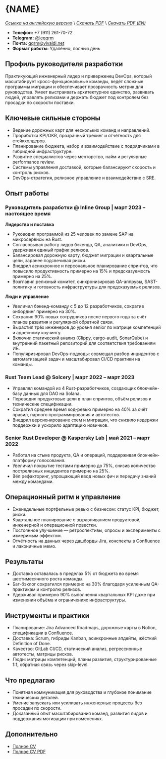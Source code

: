 # {NAME}
*[Ссылка на английскую версию](../en/CV_EM.MD)* \\
*[Скачать PDF](https://qqrm.github.io/CV/Belyakov_em_ru.pdf)* \\
*[Скачать PDF (EN)](https://qqrm.github.io/CV/Belyakov_em_en.pdf)*

- **Телефон:** +7 (911) 261-70-72
- **Telegram:** [@leqqrm](https://t.me/leqqrm)
- **Почта:** [qqrm@vivaldi.net](mailto:qqrm@vivaldi.net)
- **Формат работы:** Удалённо, полный день

## Профиль руководителя разработки
Практикующий инженерный лидер и приверженец DevOps, который масштабирует кросс-функциональные команды, ведёт сложные программы миграции и обеспечивает прозрачность метрик для руководства. Умеет выстраивать архитектурное единство, развивать людей, управлять релизами и держать бюджет под контролем без просадки по скорости поставки.

## Ключевые сильные стороны
- Ведение дорожных карт для нескольких команд и направлений.
- Проработка KPI/OKR, прозрачный трекинг и отчётность для стейкхолдеров.
- Планирование бюджета, набор и взаимодействие с подрядчиками в гибридной инфраструктуре.
- Развитие специалистов через менторство, найм и регулярные performance review.
- Системы управления доставкой, которые балансируют скорость и контроль рисков.
- DevOps-стратегия, релизное управление и взаимодействие с SRE.

## Опыт работы

### Руководитель разработки @ Inline Group | март 2023 – настоящее время
**Лидерство и поставка**
- Руководил программой из 25 человек по замене SAP на микросервисы на Rust.
- Согласовывал работу лидов бэкенда, QA, аналитики и DevOps, удерживая единый график релизов.
- Балансировал дорожную карту, бюджет миграции и квартальные цели, заранее подсвечивая риски.
- Внедрил асинхронное и персональное планирование спринтов, что повысило продуктивность примерно на 15% и предсказуемость примерно на 25%.
- Возглавил релизный комитет, синхронизировав QA-аппрувы, SAST-политику и готовность инфраструктуры для предсказуемых релизов.

**Люди и управление**
- Увеличил бэкенд-команду с 5 до 12 разработчиков, сократив онбординг примерно на 30%.
- Сохранил 90% новых сотрудников после первого года за счёт планов развития и регулярной обратной связи.
- Вырастил трёх инженеров до уровня senior по матрице компетенций и адресному коучингу.
- Включил статический анализ (Clippy, cargo-audit, SonarQube) и внутренний пакетный репозиторий для соответствия требованиям ИБ.
- Популяризировал DevOps-подходы: совмещал разбор инцидентов с автоматизацией задач и масштабировал CI/CD практики на команды.

### Rust Team Lead @ Solcery | март 2022 – март 2023
- Управлял командой из 4 Rust-разработчиков, создающих блокчейн-базу данных для DAO на Solana.
- Переводил продуктовые цели в план спринтов, объём релизов и технические спецификации.
- Сократил среднее время код-ревью примерно на 40% за счёт правил, парного программирования и автотестов.
- Внедрил версионирование схем и миграции, что снизило издержки поддержки и ускорило адаптацию новичков.

### Senior Rust Developer @ Kaspersky Lab | май 2021 – март 2022
- Работал на стыке продукта, QA и операций, поддерживая блокчейн-платформу голосования.
- Увеличил покрытие тестами примерно до 75%, снизив количество пострелизных инцидентов примерно на 25%.
- Вёл рефакторинг, упрощающий ввод новых фич и передачу знаний между командами.

## Операционный ритм и управление
- Еженедельные портфельные ревью с бизнесом: статус KPI, бюджет, риски.
- Квартальное планирование с выравниванием продуктовой, инженерной и операционной повестки.
- Постоянное улучшение — ретроспективы, опросы и эксперименты с измеримым эффектом.
- Отчётность на данных через дашборды Jira, конспекты в Confluence и лаконичные мемо.

## Результаты
- Доставка оставалась в пределах 5% от бюджета во время шестимесячного роста команды.
- Баг-бэклог сократился примерно на 30% благодаря усиленным QA-практикам и контролю релизов.
- Удерживал примерно 90% выполнения квартальных KPI даже при изменении объёма и ограничениях инфраструктуры.

## Инструменты и практики
- Планирование: Jira Advanced Roadmaps, дорожные карты в Notion, спецификации в Confluence.
- Доставка: Scrum, гибриды Kanban, асинхронные апдейты, жёсткий Definition of Done.
- Качество: GitLab CI/CD, статический анализ, регрессионные автотесты, матрицы рисков.
- Люди: матрицы компетенций, планы развития, структурированные 1:1, обратная связь через skip-level.

## Что предлагаю
- Понятная коммуникация для руководства и глубокое понимание технических деталей.
- Умение запускать или усиливать инженерные процессы без просадки по скорости.
- Доказанный опыт масштабирования команд, развития лидов и поддержания мотивации при изменениях.

## Дополнительно
- [Полное CV](https://qqrm.github.io/CV/)
- [Полное CV PDF](https://qqrm.github.io/CV/Belyakov_ru.pdf)
